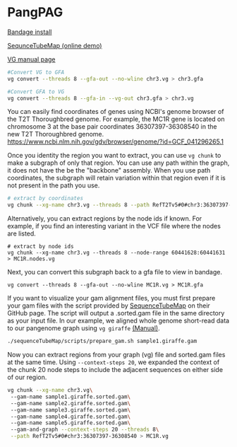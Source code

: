 # PangPAG

[Bandage install](https://rrwick.github.io/Bandage/)

[SequnceTubeMap (online demo)](https://vgteam.github.io/sequenceTubeMap/)

[VG manual page](https://github.com/vgteam/vg/wiki/vg-manpage)

```bash title="Converting files"
#Convert VG to GFA
vg convert --threads 8 --gfa-out --no-wline chr3.vg > chr3.gfa

#Convert GFA to VG
vg convert --threads 8 --gfa-in --vg-out chr3.gfa > chr3.vg
```

You can easily find coordinates of genes using NCBI's genome browser of the T2T Thoroughbred genome. For example, the MC1R gene is located on chromosome 3 at the base pair coordinates 36307397-36308540 in the new T2T Thoroughbred genome.  
https://www.ncbi.nlm.nih.gov/gdv/browser/genome/?id=GCF_041296265.1

Once you identity the region you want to extract, you can use `vg chunk` to make a subgraph of only that region. You can use any path within the graph, it does not have the be the "backbone" assembly. When you use path coordinates, the subgraph will retain variation within that region even if it is not present in the path you use.
```bash title="Extract vg subgraph"
# extract by coordinates
vg chunk --xg-name chr3.vg --threads 8 --path RefT2Tv5#0#chr3:36307397-36308540 > MC1R.coords.vg
```

Alternatively, you can extract regions by the node ids if known. For example, if you find an interesting variant in the VCF file where the nodes are listed.
```
# extract by node ids
vg chunk --xg-name chr3.vg --threads 8 --node-range 60441628:60441631 > MC1R.nodes.vg
```

Next, you can convert this subgraph back to a gfa file to view in bandage.
```
vg convert --threads 8 --gfa-out --no-wline MC1R.vg > MC1R.gfa
```


If you want to visualize your gam alignment files, you must first prepare your gam files with the script provided by [SequenceTubeMap](https://github.com/vgteam/sequenceTubeMap) on their GitHub page. The script will output a .sorted.gam file in the same directory as your input file. In our example, we aligned whole genome short-read data to our pangenome graph using `vg giraffe` [(Manual)](https://github.com/vgteam/vg/wiki/vg-manpage#giraffe).
```bash title="Prepare GAM files for SequenceTubeMap"
./sequenceTubeMap/scripts/prepare_gam.sh sample1.giraffe.gam
```

Now you can extract regions from your graph (vg) file and sorted.gam files at the same time. Using `--context-steps 20`, we expanded the context of the chunk 20 node steps to include the adjacent sequences on either side of our region.  
```bash title="Extract region from graph and gam files."
vg chunk --xg-name chr3.vg\
 --gam-name sample1.giraffe.sorted.gam\
 --gam-name sample2.giraffe.sorted.gam\
 --gam-name sample3.giraffe.sorted.gam\
 --gam-name sample4.giraffe.sorted.gam\
 --gam-name sample5.giraffe.sorted.gam\
 --gam-and-graph --context-steps 20 --threads 8\
 --path RefT2Tv5#0#chr3:36307397-36308540 > MC1R.vg
```

